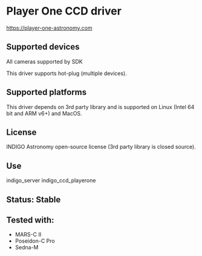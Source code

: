 # Player One CCD driver

https://player-one-astronomy.com

## Supported devices

All cameras supported by SDK

This driver supports hot-plug (multiple devices).

## Supported platforms

This driver depends on 3rd party library and is supported on Linux (Intel 64 bit and ARM v6+) and MacOS.

## License

INDIGO Astronomy open-source license (3rd party library is closed source).

## Use

indigo_server indigo_ccd_playerone

## Status: Stable

## Tested with:

* MARS-C II
* Poseidon-C Pro
* Sedna-M

